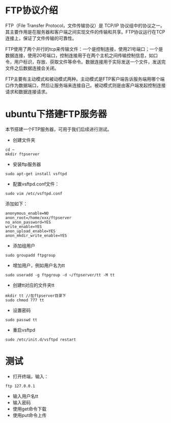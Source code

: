 # FTP协议介绍
FTP（File Transfer Protocol，文件传输协议）是 TCP/IP 协议组中的协议之一。其主要作用是在服务器和客户端之间实现文件的传输和共享。FTP协议运行在TCP连接上，保证了文件传输的可靠性。

FTP使用了两个并行的tcp来传输文件：一个是控制连接，使用21号端口；一个是数据连接，使用20号端口，控制连接用于在两个主机之间传输控制信息，如口令，用户标识，存放、获取文件等命令。数据连接用于实际发送一个文件，发送完文件之后数据连接会关闭。

FTP主要有主动模式和被动模式两种。主动模式是FTP客户端告诉服务端用哪个端口作为数据端口，然后让服务端来连接自己。被动模式则是由客户端发起控制连接请求和数据连接请求。

# ubuntu下搭建FTP服务器
本节搭建一个FTP服务器，可用于我们后续进行测试。

* 创建文件夹
```
cd ~
mkdir ftpserver
```
* 安装ftp服务器
```
sudo apt-get install vsftpd
```
* 配置vsftpd.conf文件：
```
sudo vim /etc/vsftpd.conf
```
添加如下：
```
anonymous_enable=NO
anon_root=/home/xxx/ftpserver
no_anon_password=YES
write_enable=YES
anon_upload_enable=YES
anon_mkdir_write_enable=YES
```
* 添加组用户
```
sudo groupadd ftpgroup
```
* 增加用户，例如用户名为tt
```
sudo useradd -g ftpgroup -d ~/ftpserver/tt -M tt
```
* 创建tt对应的文件夹tt
```
mkdir tt //在ftpserver目录下
sudo chmod 777 tt
```
* 设置密码
```
sudo passwd tt
```
* 重启vsftpd
```
sudo /etc/init.d/vsftpd restart
```

# 测试
* 打开终端，输入：
```
ftp 127.0.0.1
```
* 输入用户名tt
* 输入密码
* 使用get命令下载
* 使用put命令上传